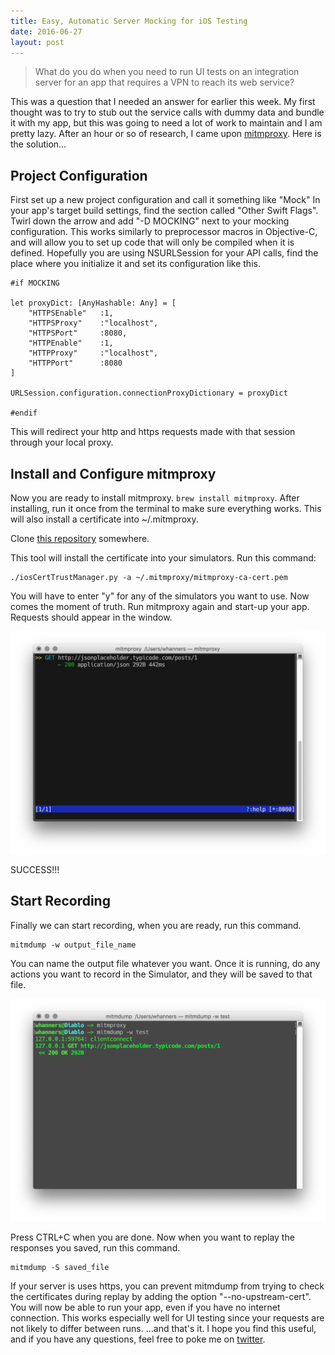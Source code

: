 ```yaml
---
title: Easy, Automatic Server Mocking for iOS Testing
date: 2016-06-27
layout: post
---
```


> What do you do when you need to run UI tests on an integration server
> for an app that requires a VPN to reach its web service?

This was a question that I needed an answer for earlier this week. My
first thought was to try to stub out the service calls with dummy data
and bundle it with my app, but this was going to need a lot of work to
maintain and I am pretty lazy. After an hour or so of research, I came
upon [mitmproxy][4]. Here is the solution...

## Project Configuration

First set up a new project configuration and call it something like
"Mock" In your app's target build settings, find the section called
"Other Swift Flags". Twirl down the arrow and add "-D MOCKING" next to
your mocking configuration. This works similarly to preprocessor macros
in Objective-C, and will allow you to set up code that will only be
compiled when it is defined. Hopefully you are using NSURLSession for
your API calls, find the place where you initialize it and set its
configuration like this.

```
#if MOCKING

let proxyDict: [AnyHashable: Any] = [
    "HTTPSEnable"   :1,
    "HTTPSProxy"    :"localhost",
    "HTTPSPort"     :8080,
    "HTTPEnable"    :1,
    "HTTPProxy"     :"localhost",
    "HTTPPort"      :8080
]

URLSession.configuration.connectionProxyDictionary = proxyDict

#endif
```

This will redirect your http and https requests made with that session
through your local proxy.

## Install and Configure mitmproxy

Now you are ready to install mitmproxy. `brew install mitmproxy`. After
installing, run it once from the terminal to make sure everything works.
This will also install a certificate into ~/.mitmproxy.

Clone [this repository][3] somewhere.

This tool will install the certificate into your simulators. Run this
command:

```
./iosCertTrustManager.py -a ~/.mitmproxy/mitmproxy-ca-cert.pem
```

You will have to enter "y" for any of the simulators you want to use.
Now comes the moment of truth. Run mitmproxy again and start-up your
app. Requests should appear in the window.


![Recording][1]

SUCCESS!!!

## Start Recording

Finally we can start recording, when you are ready, run this command.

```
mitmdump -w output_file_name
```

You can name the output file whatever you want. Once it is running, do
any actions you want to record in the Simulator, and they will be saved
to that file.

![Playback][2]

Press CTRL+C when you are done. Now when you want to replay the
responses you saved, run this command.

```
mitmdump -S saved_file
```

If your server is uses https, you can prevent mitmdump from trying to
check the certificates during replay by adding the option
"--no-upstream-cert". You will now be able to run your app, even if you
have no internet connection. This works especially well for UI testing
since your requests are not likely to differ between runs. ...and that's
it. I hope you find this useful, and if you have any questions, feel
free to poke me on [twitter][5].

[1]: /images/Screenshot-2016-06-24-20.25.03.png
[2]: /images/Screenshot-2016-06-24-20.26.41.png
[3]: https://github.com/ADVTOOLS/ADVTrustStore.git
[4]: https://mitmproxy.org
[5]: https://twitter.com/@westonhanners